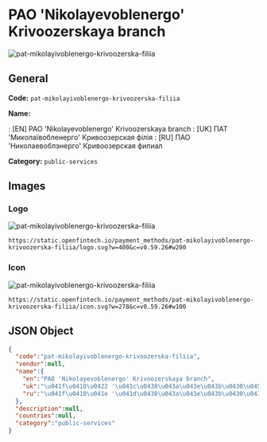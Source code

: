 
# PAO 'Nikolayevoblenergo' Krivoozerskaya branch 
![pat-mikolayivoblenergo-krivoozerska-filiia](https://static.openfintech.io/payment_methods/pat-mikolayivoblenergo-krivoozerska-filiia/logo.svg?w=400&c=v0.59.26#w200)  

## General 
**Code:** `pat-mikolayivoblenergo-krivoozerska-filiia` 
 
**Name:** 
 
:	[EN] PAO 'Nikolayevoblenergo' Krivoozerskaya branch 
:	[UK] ПАТ 'Миколаївобленерго' Кривоозерская філія 
:	[RU] ПАО 'Николаевоблэнерго' Кривоозерская филиал 
 
**Category:** `public-services` 
 

## Images 

### Logo 
![pat-mikolayivoblenergo-krivoozerska-filiia](https://static.openfintech.io/payment_methods/pat-mikolayivoblenergo-krivoozerska-filiia/logo.svg?w=400&c=v0.59.26#w200)  

```
https://static.openfintech.io/payment_methods/pat-mikolayivoblenergo-krivoozerska-filiia/logo.svg?w=400&c=v0.59.26#w200
```  

### Icon 
![pat-mikolayivoblenergo-krivoozerska-filiia](https://static.openfintech.io/payment_methods/pat-mikolayivoblenergo-krivoozerska-filiia/icon.svg?w=278&c=v0.59.26#w100)  

```
https://static.openfintech.io/payment_methods/pat-mikolayivoblenergo-krivoozerska-filiia/icon.svg?w=278&c=v0.59.26#w100
```  

## JSON Object 

```json
{
  "code":"pat-mikolayivoblenergo-krivoozerska-filiia",
  "vendor":null,
  "name":{
    "en":"PAO 'Nikolayevoblenergo' Krivoozerskaya branch",
    "uk":"\u041f\u0410\u0422 '\u041c\u0438\u043a\u043e\u043b\u0430\u0457\u0432\u043e\u0431\u043b\u0435\u043d\u0435\u0440\u0433\u043e' \u041a\u0440\u0438\u0432\u043e\u043e\u0437\u0435\u0440\u0441\u043a\u0430\u044f \u0444\u0456\u043b\u0456\u044f",
    "ru":"\u041f\u0410\u041e '\u041d\u0438\u043a\u043e\u043b\u0430\u0435\u0432\u043e\u0431\u043b\u044d\u043d\u0435\u0440\u0433\u043e' \u041a\u0440\u0438\u0432\u043e\u043e\u0437\u0435\u0440\u0441\u043a\u0430\u044f \u0444\u0438\u043b\u0438\u0430\u043b"
  },
  "description":null,
  "countries":null,
  "category":"public-services"
}
```  

